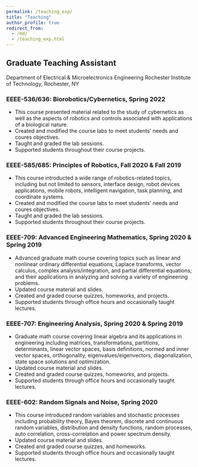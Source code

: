 ```yaml
---
permalink: /teaching_exp/
title: "Teaching"
author_profile: true
redirect_from: 
  - /md/
  - /teaching_exp.html
---
```


## Graduate Teaching Assistant
Department of Electrical & Microelectronics Engineering
Rochester Institute of Technology, Rochester, NY

### EEEE-536/636: Biorobotics/Cybernetics, Spring 2022
* This course presented material related to the study of cybernetics as well as the aspects of robotics and controls associated with applications of a biological nature.
* Created and modified the course labs to meet students’ needs and coures objectives.
* Taught and graded the lab sessions.
* Supported students throughout their course projects.

### EEEE-585/685: Principles of Robotics, Fall 2020 & Fall 2019
* This course introducted a wide range of robotics-related topics, including but not limited to sensors, interface design, robot devices applications, mobile robots, intelligent navigation, task planning, and coordinate systems.
* Created and modified the course labs to meet students’ needs and coures objectives.
* Taught and graded the lab sessions.
* Supported students throughout their course projects.

### EEEE-709: Advanced Engineering Mathematics, Spring 2020 & Spring 2019
* Advanced graduate math course covering topics such as linear and nonlinear ordinary differential equations, Laplace transforms, vector calculus, complex analysis/integration, and partial differential equations; and their applications in analyzing and solving a variety of engineering problems.
* Updated course material and slides.
* Created and graded course quizzes, homeworks, and projects.
* Supported students through office hours and occasionally taught lectures.

### EEEE-707: Engineering Analysis, Spring 2020 & Spring 2019
* Graduate math course covering linear algebra and its applications in engineering including matrices, transformations, partitions, determinants, linear vector spaces, basis definitions, normed and inner vector spaces, orthogonality, eigenvalues/eigenvectors, diagonalization, state space solutions and optimization.
* Updated course material and slides.
* Created and graded course quizzes, homeworks, and projects.
* Supported students through office hours and occasionally taught lectures.

### EEEE-602: Random Signals and Noise, Spring 2020
* This course introduced random variables and stochastic processes including probability theory, Bayes theorem, discrete and continuous random variables, distribution and density functions, random processes, auto correlation, cross-correlation and power spectrum density.
* Updated course material and slides.
* Created and graded course quizzes, and homeworks.
* Supported students through office hours and occasionally taught lectures.